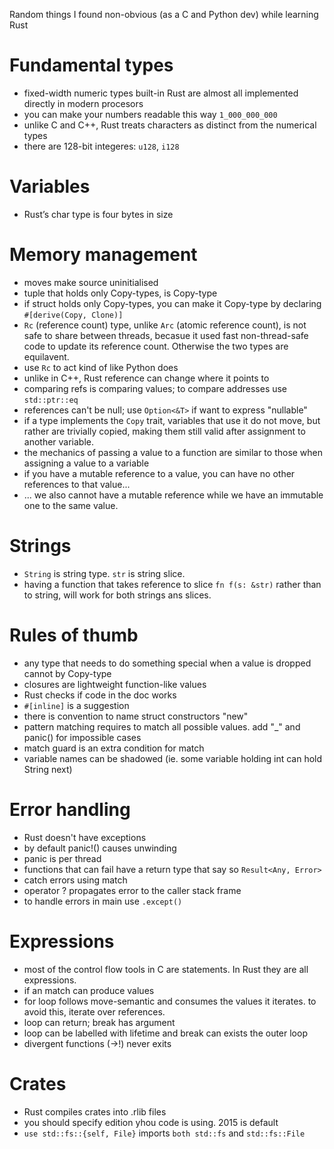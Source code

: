 Random things I found non-obvious (as a C and Python dev) while learning Rust

# Fundamental types

* fixed-width numeric types built-in Rust are almost all implemented directly in modern procesors
* you can make your numbers readable this way `1_000_000_000`
* unlike C and C++, Rust treats characters as distinct from the numerical types
* there are 128-bit integeres: `u128`, `i128`

# Variables

* Rust’s char type is four bytes in size

# Memory management

* moves make source uninitialised
* tuple that holds only Copy-types, is Copy-type
* if struct holds only Copy-types, you can make it Copy-type by declaring `#[derive(Copy, Clone)]`
* `Rc` (reference count) type, unlike `Arc` (atomic reference count), is not safe to share between threads, becasue it used fast non-thread-safe code to update its reference count. Otherwise the two types are equilavent.
* use `Rc` to act kind of like Python does
* unlike in C++, Rust reference can change where it points to
* comparing refs is comparing values; to compare addresses use `std::ptr::eq`
* references can't be null; use `Option<&T>` if want to express "nullable"
* if a type implements the `Copy` trait, variables that use it do not move, but rather are trivially copied, making them still valid after assignment to another variable.
* the mechanics of passing a value to a function are similar to those when assigning a value to a variable
* if you have a mutable reference to a value, you can have no other references to that value...
* ... we also cannot have a mutable reference while we have an immutable one to the same value.

# Strings
* `String` is string type. `str` is string slice.
* having a function that takes reference to slice `fn f(s: &str)` rather than to string, will work for both strings ans slices.

# Rules of thumb

* any type that needs to do something special when a value is dropped cannot by Copy-type
* closures are lightweight function-like values
* Rust checks if code in the doc works
* `#[inline]` is a suggestion
* there is convention to name struct constructors "new"
* pattern matching requires to match all possible values. add "_" and panic() for impossible cases
* match guard is an extra condition for match
* variable names can be shadowed (ie. some variable holding int can hold String next)

# Error handling

* Rust doesn't have exceptions
* by default panic!() causes unwinding
* panic is per thread
* functions that can fail have a return type that say so `Result<Any, Error>`
* catch errors using match
* operator ? propagates error to the caller stack frame
* to handle errors in main use `.except()`

# Expressions

* most of the control flow tools in C are statements. In Rust they are all expressions.
* if an match can produce values
* for loop follows move-semantic and consumes the values it iterates. to avoid this, iterate over references.
* loop can return; break has argument
* loop can be labelled with lifetime and break can exists the outer loop
* divergent functions (->!) never exits

# Crates

* Rust compiles crates into .rlib files
* you should specify edition yhou code is using. 2015 is default
* `use std::fs::{self, File}` imports `both std::fs` and `std::fs::File`

